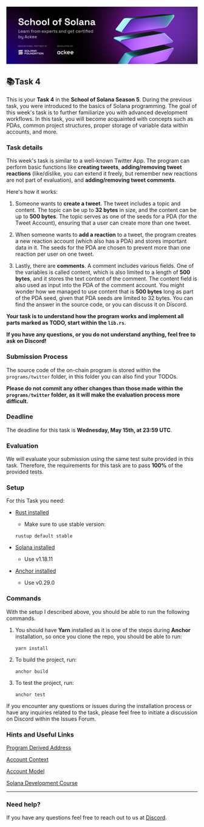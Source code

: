 
![School of Solana](https://github.com/School-of-Solana/.github/blob/main/assets/Season-5-Banner.png?raw=true)

## 📚Task 4
This is your **Task 4** in the **School of Solana Season 5**. During the previous task, you were introduced to the basics of Solana programming. The goal of this week's task is to further familiarize you with advanced development workflows. In this task, you will become acquainted with concepts such as PDAs, common project structures, proper storage of variable data within accounts, and more.

### Task details
This week's task is similar to a well-known Twitter App. The program can perform basic functions like **creating tweets**, **adding/removing tweet reactions** (like/dislike, you can extend it freely, but remember new reactions are not part of evaluation), and **adding/removing tweet comments**.

Here's how it works:

1. Someone wants to **create a tweet**. The tweet includes a topic and content. The topic can be up to **32 bytes** in size, and the content can be up to **500 bytes**. The topic serves as one of the seeds for a PDA (for the Tweet Account), ensuring that a user can create more than one tweet.

2. When someone wants to **add a reaction** to a tweet, the program creates a new reaction account (which also has a PDA) and stores important data in it. The seeds for the PDA are chosen to prevent more than one reaction per user on one tweet.

3. Lastly, there are **comments**. A comment includes various fields. One of the variables is called content, which is also limited to a length of **500 bytes**, and it stores the text content of the comment. The content field is also used as input into the PDA of the comment account. You might wonder how we managed to use content that is **500 bytes** long as part of the PDA seed, given that PDA seeds are limited to 32 bytes. You can find the answer in the source code, or you can discuss it on Discord.

**Your task is to understand how the program works and implement all parts marked as TODO, start within the `lib.rs`**.

**If you have any questions, or you do not understand anything, feel free to ask on Discord!**


### Submission Process
The source code of the on-chain program is stored within the `programs/twitter` folder, in this folder you can also find your TODOs.

**Please do not commit any other changes than those made within the `programs/twitter` folder, as it will make the evaluation process more difficult.**

### Deadline
The deadline for this task is **Wednesday, May 15th, at 23:59 UTC**.

### Evaluation
We will evaluate your submission using the same test suite provided in this task. Therefore, the requirements for this task are to pass **100%** of the provided tests.

### Setup
For this Task you need:
- [Rust installed](https://www.rust-lang.org/tools/install)
    - Make sure to use stable version:
    ```
    rustup default stable
    ```
- [Solana installed](https://docs.solana.com/cli/install-solana-cli-tools)
    - Use v1.18.11

- [Anchor installed](https://www.anchor-lang.com/docs/installation)
    - Use v0.29.0

### Commands
With the setup I described above, you should be able to run the following commands.

1. You should have **Yarn** installed as it is one of the steps during **Anchor** installation, so once you clone the repo, you should be able to run:
    ```
    yarn install
    ```

2. To build the project, run:
    ```
    anchor build
    ```

3. To test the project, run:
    ```
    anchor test
    ```

If you encounter any questions or issues during the installation process or have any inquiries related to the task, please feel free to initiate a discussion on Discord within the Issues Forum.

### Hints and Useful Links
[Program Derived Address](https://solanacookbook.com/core-concepts/pdas.html)

[Account Context](https://docs.rs/anchor-lang/latest/anchor_lang/derive.Accounts.html)

[Account Model](https://solana.wiki/zh-cn/docs/account-model/)

[Solana Development Course](https://www.soldev.app/course)


-----

### Need help?
If you have any questions feel free to reach out to us at [Discord](https://discord.gg/z3JVuZyFnp).
